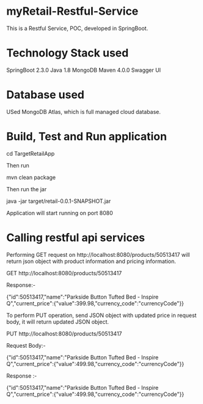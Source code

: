 # myRetail-Restful-Service
This is a Restful Service, POC, developed in SpringBoot.
# Technology Stack used
SpringBoot 2.3.0
Java 1.8
MongoDB
Maven 4.0.0
Swagger UI
# Database used
USed MongoDB Atlas, which is full managed cloud database.
# Build, Test and Run application
cd TargetRetailApp

Then run

mvn clean package

Then run the jar

java -jar target/retail-0.0.1-SNAPSHOT.jar

Application will start running on port 8080
# Calling restful api services
Performing GET request on http://localhost:8080/products/50513417 will return json object with product information and pricing information.

GET http://localhost:8080/products/50513417

Response:-

{"id":50513417,"name":"Parkside Button Tufted Bed - Inspire Q","current_price":{"value":399.98,"currency_code":"currencyCode"}}

To perform PUT operation, send JSON object with updated price in request body, it will return updated JSON object.

PUT http://localhost:8080/products/50513417

Request Body:-

{"id":50513417,"name":"Parkside Button Tufted Bed - Inspire Q","current_price":{"value":499.98,"currency_code":"currencyCode"}}

Response :-

{"id":50513417,"name":"Parkside Button Tufted Bed - Inspire Q","current_price":{"value":499.98,"currency_code":"currencyCode"}}
